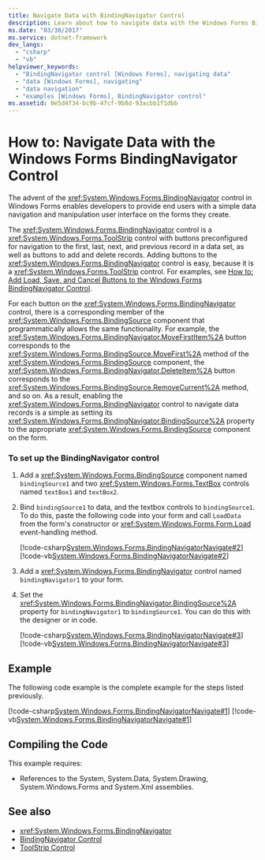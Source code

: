 ```yaml
---
title: Navigate Data with BindingNavigator Control
description: Learn about how to navigate data with the Windows Forms BindingNavigator control, which enables developers to provide end users with a simple data navigation.
ms.date: "03/30/2017"
ms.service: dotnet-framework
dev_langs:
  - "csharp"
  - "vb"
helpviewer_keywords:
  - "BindingNavigator control [Windows Forms], navigating data"
  - "data [Windows Forms], navigating"
  - "data navigation"
  - "examples [Windows Forms], BindingNavigator control"
ms.assetid: 0e5d4f34-bc9b-47cf-9b8d-93acbb1f1dbb
---
```

# How to: Navigate Data with the Windows Forms BindingNavigator Control

The advent of the <xref:System.Windows.Forms.BindingNavigator> control in Windows Forms enables developers to provide end users with a simple data navigation and manipulation user interface on the forms they create.

The <xref:System.Windows.Forms.BindingNavigator> control is a <xref:System.Windows.Forms.ToolStrip> control with buttons preconfigured for navigation to the first, last, next, and previous record in a data set, as well as buttons to add and delete records. Adding buttons to the <xref:System.Windows.Forms.BindingNavigator> control is easy, because it is a <xref:System.Windows.Forms.ToolStrip> control. For examples, see [How to: Add Load, Save, and Cancel Buttons to the Windows Forms BindingNavigator Control](load-save-and-cancel-bindingnavigator.md).

For each button on the <xref:System.Windows.Forms.BindingNavigator> control, there is a corresponding member of the <xref:System.Windows.Forms.BindingSource> component that programmatically allows the same functionality. For example, the <xref:System.Windows.Forms.BindingNavigator.MoveFirstItem%2A> button corresponds to the <xref:System.Windows.Forms.BindingSource.MoveFirst%2A> method of the <xref:System.Windows.Forms.BindingSource> component, the <xref:System.Windows.Forms.BindingNavigator.DeleteItem%2A> button corresponds to the <xref:System.Windows.Forms.BindingSource.RemoveCurrent%2A> method, and so on. As a result, enabling the <xref:System.Windows.Forms.BindingNavigator> control to navigate data records is a simple as setting its <xref:System.Windows.Forms.BindingNavigator.BindingSource%2A> property to the appropriate <xref:System.Windows.Forms.BindingSource> component on the form.

### To set up the BindingNavigator control

1. Add a <xref:System.Windows.Forms.BindingSource> component named `bindingSource1` and two <xref:System.Windows.Forms.TextBox> controls named `textBox1` and `textBox2`.

2. Bind `bindingSource1` to data, and the textbox controls to `bindingSource1`. To do this, paste the following code into your form and call `LoadData` from the form's constructor or <xref:System.Windows.Forms.Form.Load> event-handling method.

     [!code-csharp[System.Windows.Forms.BindingNavigatorNavigate#2](~/samples/snippets/csharp/VS_Snippets_Winforms/System.Windows.Forms.BindingNavigatorNavigate/CS/Form1.cs#2)]
     [!code-vb[System.Windows.Forms.BindingNavigatorNavigate#2](~/samples/snippets/visualbasic/VS_Snippets_Winforms/System.Windows.Forms.BindingNavigatorNavigate/VB/Form1.vb#2)]

3. Add a <xref:System.Windows.Forms.BindingNavigator> control named `bindingNavigator1` to your form.

4. Set the <xref:System.Windows.Forms.BindingNavigator.BindingSource%2A> property for `bindingNavigator1` to `bindingSource1`. You can do this with the designer or in code.

     [!code-csharp[System.Windows.Forms.BindingNavigatorNavigate#3](~/samples/snippets/csharp/VS_Snippets_Winforms/System.Windows.Forms.BindingNavigatorNavigate/CS/Form1.cs#3)]
     [!code-vb[System.Windows.Forms.BindingNavigatorNavigate#3](~/samples/snippets/visualbasic/VS_Snippets_Winforms/System.Windows.Forms.BindingNavigatorNavigate/VB/Form1.vb#3)]

## Example

The following code example is the complete example for the steps listed previously.

[!code-csharp[System.Windows.Forms.BindingNavigatorNavigate#1](~/samples/snippets/csharp/VS_Snippets_Winforms/System.Windows.Forms.BindingNavigatorNavigate/CS/Form1.cs#1)]
[!code-vb[System.Windows.Forms.BindingNavigatorNavigate#1](~/samples/snippets/visualbasic/VS_Snippets_Winforms/System.Windows.Forms.BindingNavigatorNavigate/VB/Form1.vb#1)]

## Compiling the Code

This example requires:

- References to the System, System.Data, System.Drawing, System.Windows.Forms and System.Xml assemblies.

## See also

- <xref:System.Windows.Forms.BindingNavigator>
- [BindingNavigator Control](bindingnavigator-control-windows-forms.md)
- [ToolStrip Control](toolstrip-control-windows-forms.md)

